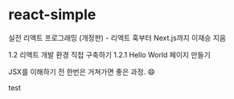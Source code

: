 # react-simple

실전 리액트 프로그래밍 (개정판) - 리액트 훅부터 Next.js까지
이재승 지음

1.2 리액트 개발 환경 직접 구축하기
1.2.1 Hello World 페이지 만들기

JSX를 이해하기 전 한번은 거쳐가면 좋은 과정. 😄 

test